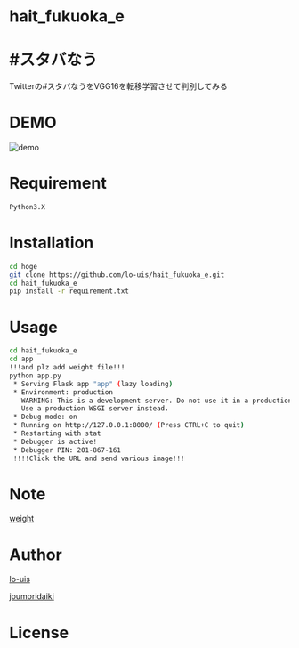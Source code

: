 # hait_fukuoka_e

#  #スタバなう　

Twitterの#スタバなうをVGG16を転移学習させて判別してみる


# DEMO

![demo](https://raw.github.com/wiki/lo-uis/hait_fukuoka_e/img/demo.png)



# Requirement

```bash
Python3.X
``` 

# Installation

```bash
cd hoge
git clone https://github.com/lo-uis/hait_fukuoka_e.git
cd hait_fukuoka_e
pip install -r requirement.txt
```

# Usage

```bash
cd hait_fukuoka_e
cd app 
!!!and plz add weight file!!!
python app.py
 * Serving Flask app "app" (lazy loading)
 * Environment: production
   WARNING: This is a development server. Do not use it in a production deployment.
   Use a production WSGI server instead.
 * Debug mode: on
 * Running on http://127.0.0.1:8000/ (Press CTRL+C to quit)
 * Restarting with stat
 * Debugger is active!
 * Debugger PIN: 201-867-161
 !!!!Click the URL and send various image!!!
```

# Note

[weight](https://drive.google.com/open?id=16MmttlWDlqEvNuWJB1yoUIYjw7Ils_nc)

# Author

[lo-uis](https://github.com/lo-uis)

[joumoridaiki](https://github.com/joumoridaiki)

# License

